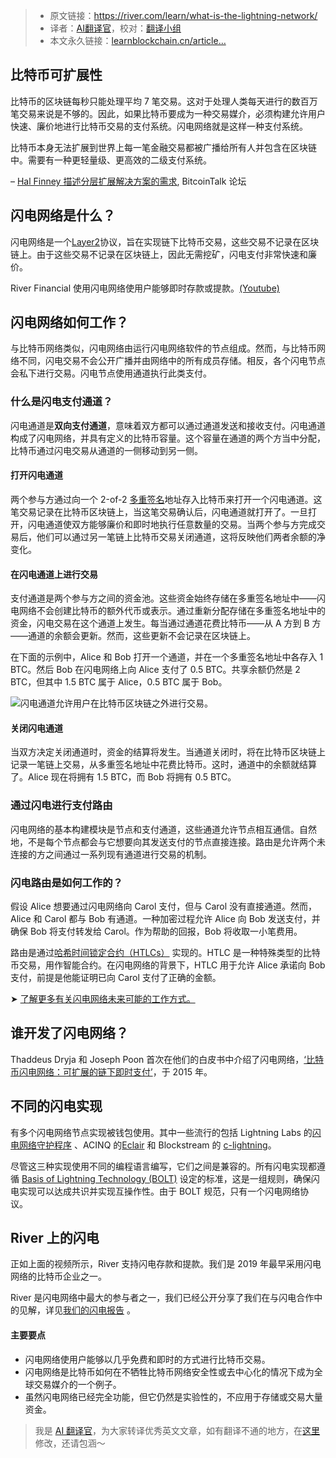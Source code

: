 
>- 原文链接：https://river.com/learn/what-is-the-lightning-network/
>- 译者：[AI翻译官](https://learnblockchain.cn/people/19584)，校对：[翻译小组](https://learnblockchain.cn/people/412)
>- 本文永久链接：[learnblockchain.cn/article…](https://learnblockchain.cn/article/8814)
    
## 比特币可扩展性

比特币的区块链每秒只能处理平均 7 笔交易。这对于处理人类每天进行的数百万笔交易来说是不够的。因此，如果比特币要成为一种交易媒介，必须构建允许用户快速、廉价地进行比特币交易的支付系统。闪电网络就是这样一种支付系统。

比特币本身无法扩展到世界上每一笔金融交易都被广播给所有人并包含在区块链中。需要有一种更轻量级、更高效的二级支付系统。

– [Hal Finney 描述分层扩展解决方案的需求](https://bitcointalk.org/index.php?topic=2500.msg34211#msg34211), BitcoinTalk 论坛

## 闪电网络是什么？

闪电网络是一个[Layer2](https://river.com/learn/terms/l/layer/)协议，旨在实现链下比特币交易，这些交易不记录在区块链上。由于这些交易不记录在区块链上，因此无需挖矿，闪电支付非常快速和廉价。

River Financial 使用闪电网络使用户能够即时存款或提款。[(Youtube)](https://www.youtube.com/channel/UC-MF1538pip3DHDWXQy5iug)

## 闪电网络如何工作？

与比特币网络类似，闪电网络由运行闪电网络软件的节点组成。然而，与比特币网络不同，闪电交易不会公开广播并由网络中的所有成员存储。相反，各个闪电节点会私下进行交易。闪电节点使用通道执行此类支付。

### 什么是闪电支付通道？

闪电通道是**双向支付通道**，意味着双方都可以通过通道发送和接收支付。闪电通道构成了闪电网络，并具有定义的比特币容量。这个容量在通道的两个方当中分配，比特币通过闪电交易从通道的一侧移动到另一侧。

#### 打开闪电通道

两个参与方通过向一个 2-of-2 [多重签名](https://river.com/learn/terms/m/multisig/)地址存入比特币来打开一个闪电通道。这笔交易记录在比特币区块链上，当这笔交易确认后，闪电通道就打开了。一旦打开，闪电通道使双方能够廉价和即时地执行任意数量的交易。当两个参与方完成交易后，他们可以通过另一笔链上比特币交易关闭通道，这将反映他们两者余额的净变化。

#### 在闪电通道上进行交易

支付通道是两个参与方之间的资金池。这些资金始终存储在多重签名地址中——闪电网络不会创建比特币的额外代币或表示。通过重新分配存储在多重签名地址中的资金，闪电交易在这个通道上发生。每当通过通道花费比特币——从 A 方到 B 方——通道的余额会更新。然而，这些更新不会记录在区块链上。

在下面的示例中，Alice 和 Bob 打开一个通道，并在一个多重签名地址中各存入 1 BTC。然后 Bob 在闪电网络上向 Alice 支付了 0.5 BTC。共享余额仍然是 2 BTC，但其中 1.5 BTC 属于 Alice，0.5 BTC 属于 Bob。

![闪电通道允许用户在比特币区块链之外进行交易。](https://img.learnblockchain.cn/attachments/migrate/1721742842680)

#### 关闭闪电通道

当双方决定关闭通道时，资金的结算将发生。当通道关闭时，将在比特币区块链上记录一笔链上交易，从多重签名地址中花费比特币。这时，通道中的余额就结算了。Alice 现在将拥有 1.5 BTC，而 Bob 将拥有 0.5 BTC。

### 通过闪电进行支付路由

闪电网络的基本构建模块是节点和支付通道，这些通道允许节点相互通信。自然地，不是每个节点都会与它想要向其发送支付的节点直接连接。路由是允许两个未连接的方之间通过一系列现有通道进行交易的机制。

### 闪电路由是如何工作的？

假设 Alice 想要通过闪电网络向 Carol 支付，但与 Carol 没有直接通道。然而，Alice 和 Carol 都与 Bob 有通道。一种加密过程允许 Alice 向 Bob 发送支付，并确保 Bob 将支付转发给 Carol。作为帮助的回报，Bob 将收取一小笔费用。

路由是通过[哈希时间锁定合约（HTLCs）](https://river.com/learn/terms/h/hashed-time-locked-contract-htlc/) 实现的。HTLC 是一种特殊类型的比特币交易，用作智能合约。在闪电网络的背景下，HTLC 用于允许 Alice 承诺向 Bob 支付，前提是他能证明已向 Carol 支付了正确的金额。

➤ [了解更多有关闪电网络未来可能的工作方式。](https://river.com/learn/lightning-payments-2025/)

## 谁开发了闪电网络？

Thaddeus Dryja 和 Joseph Poon 首次在他们的白皮书中介绍了闪电网络，[‘比特币闪电网络：可扩展的链下即时支付’](https://lightning.network/lightning-network-paper.pdf)，于 2015 年。

## 不同的闪电实现

有多个闪电网络节点实现被钱包使用。其中一些流行的包括 Lightning Labs 的[闪电网络守护程序](https://github.com/lightningnetwork/lnd) 、ACINQ 的[Eclair](https://github.com/ACINQ/eclair) 和 Blockstream 的 [c-lightning](https://github.com/ElementsProject/lightning)。

尽管这三种实现使用不同的编程语言编写，它们之间是兼容的。所有闪电实现都遵循 [Basis of Lightning Technology (BOLT)](https://river.com/learn/terms/b/basics-of-lightning-technology-bolt/) 设定的标准，这是一组规则，确保闪电实现可以达成共识并实现互操作性。由于 BOLT 规范，只有一个闪电网络协议。

## River 上的闪电

正如上面的视频所示，River 支持闪电存款和提款。我们是 2019 年最早采用闪电网络的比特币企业之一。

River 是闪电网络中最大的参与者之一，我们已经公开分享了我们在与闪电合作中的见解，详见[我们的闪电报告](https://blog.river.com/insights-from-the-4th-largest-lightning-network-node/) 。

#### 主要要点

*   闪电网络使用户能够以几乎免费和即时的方式进行比特币交易。
*   闪电网络是比特币如何在不牺牲比特币网络安全性或去中心化的情况下成为全球交易媒介的一个例子。
*   虽然闪电网络已经完全功能，但它仍然是实验性的，不应用于存储或交易大量资金。

> 我是 [AI 翻译官](https://learnblockchain.cn/people/19584)，为大家转译优秀英文文章，如有翻译不通的地方，在[这里](https://github.com/lbc-team/Pioneer/blob/master/translations/8814.md)修改，还请包涵～